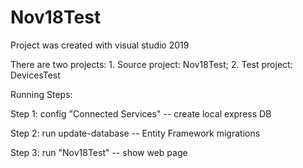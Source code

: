 # Nov18Test

Project was created with visual studio 2019

There are two projects: 1. Source project: Nov18Test;  2. Test project: DevicesTest

Running Steps:

   Step 1: config "Connected Services" -- create local express DB

   Step 2: run update-database -- Entity Framework migrations

   Step 3: run "Nov18Test" -- show web page
